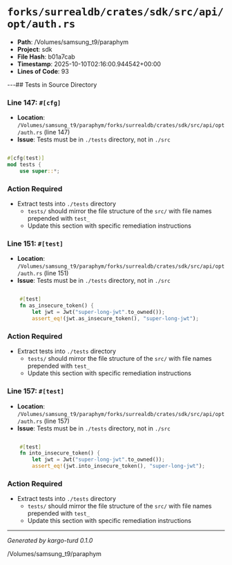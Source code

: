 # `forks/surrealdb/crates/sdk/src/api/opt/auth.rs`

- **Path**: /Volumes/samsung_t9/paraphym
- **Project**: sdk
- **File Hash**: b01a7cab  
- **Timestamp**: 2025-10-10T02:16:00.944542+00:00  
- **Lines of Code**: 93

---## Tests in Source Directory


### Line 147: `#[cfg]`

- **Location**: `/Volumes/samsung_t9/paraphym/forks/surrealdb/crates/sdk/src/api/opt/auth.rs` (line 147)
- **Issue**: Tests must be in `./tests` directory, not in `./src`

```rust

#[cfg(test)]
mod tests {
	use super::*;

```

### Action Required

- Extract tests into `./tests` directory
  - `tests/` should mirror the file structure of the `src/` with file names prepended with `test_`
  - Update this section with specific remediation instructions
  


### Line 151: `#[test]`

- **Location**: `/Volumes/samsung_t9/paraphym/forks/surrealdb/crates/sdk/src/api/opt/auth.rs` (line 151)
- **Issue**: Tests must be in `./tests` directory, not in `./src`

```rust

	#[test]
	fn as_insecure_token() {
		let jwt = Jwt("super-long-jwt".to_owned());
		assert_eq!(jwt.as_insecure_token(), "super-long-jwt");
```

### Action Required

- Extract tests into `./tests` directory
  - `tests/` should mirror the file structure of the `src/` with file names prepended with `test_`
  - Update this section with specific remediation instructions
  


### Line 157: `#[test]`

- **Location**: `/Volumes/samsung_t9/paraphym/forks/surrealdb/crates/sdk/src/api/opt/auth.rs` (line 157)
- **Issue**: Tests must be in `./tests` directory, not in `./src`

```rust

	#[test]
	fn into_insecure_token() {
		let jwt = Jwt("super-long-jwt".to_owned());
		assert_eq!(jwt.into_insecure_token(), "super-long-jwt");
```

### Action Required

- Extract tests into `./tests` directory
  - `tests/` should mirror the file structure of the `src/` with file names prepended with `test_`
  - Update this section with specific remediation instructions
  

---

*Generated by kargo-turd 0.1.0*

/Volumes/samsung_t9/paraphym